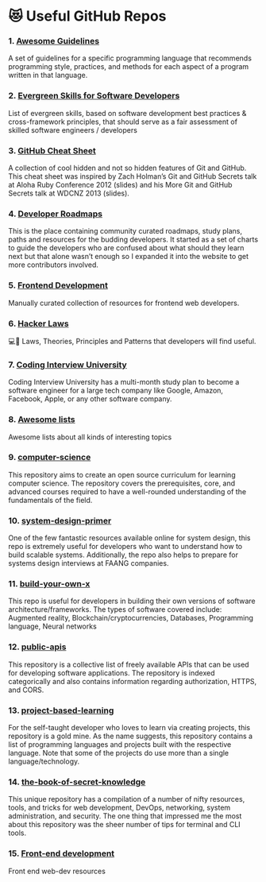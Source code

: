 # 😻 Useful GitHub Repos

### 1. [Awesome Guidelines](https://github.com/Kristories/awesome-guidelines)

A set of guidelines for a specific programming language that recommends programming style, practices, and methods for each aspect of a program written in that language.

### 2. [Evergreen Skills for Software Developers](https://github.com/romenrg/evergreen-skills-developers)

List of evergreen skills, based on software development best practices & cross-framework principles, that should serve as a fair assessment of skilled software engineers / developers

### 3. [GitHub Cheat Sheet](https://github.com/tiimgreen/github-cheat-sheet)

A collection of cool hidden and not so hidden features of Git and GitHub. This cheat sheet was inspired by Zach Holman’s Git and GitHub Secrets talk at Aloha Ruby Conference 2012 (slides) and his More Git and GitHub Secrets talk at WDCNZ 2013 (slides).

### 4. [Developer Roadmaps](https://github.com/kamranahmedse/developer-roadmap)

This is the place containing community curated roadmaps, study plans, paths and resources for the budding developers. It started as a set of charts to guide the developers who are confused about what should they learn next but that alone wasn’t enough so I expanded it into the website to get more contributors involved.

### 5. [Frontend Development](https://github.com/dypsilon/frontend-dev-bookmarks)

Manually curated collection of resources for frontend web developers.

### 6. [Hacker Laws](https://github.com/dwmkerr/hacker-laws)

💻📖 Laws, Theories, Principles and Patterns that developers will find useful.

### 7. [Coding Interview University](https://github.com/jwasham/coding-interview-university)

Coding Interview University has a multi-month study plan to become a software engineer for a large tech company like Google, Amazon, Facebook, Apple, or any other software company.

### 8. [Awesome lists](https://github.com/sindresorhus/awesome)

Awesome lists about all kinds of interesting topics

### 9. [computer-science](https://github.com/ossu/computer-science)

This repository aims to create an open source curriculum for learning computer science. The repository covers the prerequisites, core, and advanced courses required to have a well-rounded understanding of the fundamentals of the field.

### 10. [system-design-primer](https://github.com/donnemartin/system-design-primer)

One of the few fantastic resources available online for system design, this repo is extremely useful for developers who want to understand how to build scalable systems. Additionally, the repo also helps to prepare for systems design interviews at FAANG companies.

### 11. [build-your-own-x](https://github.com/danistefanovic/build-your-own-x)

This repo is useful for developers in building their own versions of software architecture/frameworks. The types of software covered include: Augmented reality, Blockchain/cryptocurrencies, Databases, Programming language, Neural networks

### 12. [public-apis](https://github.com/public-apis/public-apis)

This repository is a collective list of freely available APIs that can be used for developing software applications. The repository is indexed categorically and also contains information regarding authorization, HTTPS, and CORS.

### 13. [project-based-learning](https://github.com/practical-tutorials/project-based-learning)

For the self-taught developer who loves to learn via creating projects, this repository is a gold mine. As the name suggests, this repository contains a list of programming languages and projects built with the respective language. Note that some of the projects do use more than a single language/technology.

### 14. [the-book-of-secret-knowledge](https://github.com/trimstray/the-book-of-secret-knowledge)

This unique repository has a compilation of a number of nifty resources, tools, and tricks for web development, DevOps, networking, system administration, and security. The one thing that impressed me the most about this repository was the sheer number of tips for terminal and CLI tools.

### 15. [Front-end development](https://github.com/RitikPatni/Front-End-Web-Development-Resources)

Front end web-dev resources
